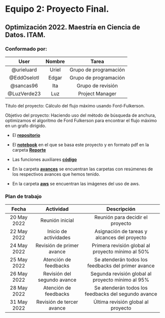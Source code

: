 # **Equipo 2: Proyecto Final.**

## Optimización 2022. Maestría en Ciencia de Datos. ITAM.

### Conformado por:

|User | Nombre|Tarea|
|:---:|:---:|:---:|
|@urieluard| Uriel|Grupo de programación|
|@EddOselotl| Edgar|Grupo de programación|
|@sancas96| Ita|Grupo de revisión|
|@LuzVerde23| Luz|Project Manager|



Título del proyecto:
Cálculo del flujo máximo usando Ford-Fulkerson.

Objetivo del proyecto: Haciendo uso del método de búsqueda de anchura, optimizamos el algoritmo de Ford Fulkerson para encontrar el flujo máximo en un grafo dirigido.

- El [**repositorio**](https://github.com/sancas96/Final_opt2) 

- El [**notebook**](https://github.com/sancas96/Final_opt2/blob/main/notebooks/reporte_equipo_2_proyecto_final.ipynb) en el que se basa este proyecto y en formato pdf en la carpeta [**Reporte**](https://github.com/sancas96/Final_opt2/blob/main/notebooks/Ford-Fulkerson%20MaxFlowAeiu.pdf)

- Las funciones auxiliares [**código**](https://github.com/sancas96/Final_opt2/tree/main/src)

- En la carpeta [**avances**](https://github.com/sancas96/Final_opt2/tree/main/Avances) se encuentran las carpetas con resúmenes de los respectivos avances que hemos tenido.

- En la carpeta [**aws**](https://github.com/sancas96/Final_opt2/tree/main/images) se encuentran las imágenes del uso de aws.

### Plan de trabajo

|Fecha | Actividad|Descripción|
|:---:|:---:|:---:|
|20 May 2022| Reunión inicial|Reunión para decidir el proyecto|
|22 May 2022| Inicio de actividades|Asignación de tareas y alcances del proyecto|
|24 May 2022| Revisión de primer avance| Primera revisión global al proyecto mínimo al 50%|
|25 May 2022| Atención de feedbacks|Se atenderán todos los feedbacks del primer avance|
|26 May 2022| Revisión del segundo avance| Segunda revisión global al proyecto mínimo al 95%|
|28 May 2022| Atención de feedbacks|Se atenderán todos los feedbacks del segundo avance|
|31 May 2022| Revisión de tercer avance| Última revisión global al proyecto|
